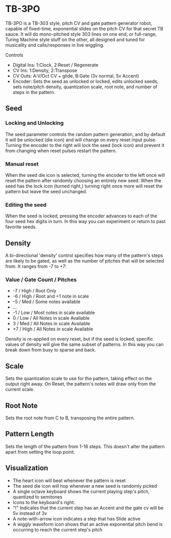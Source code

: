 # TB-3PO

TB-3PO is a TB-303 style, pitch CV and gate pattern generator robot, capable of fixed-time, exponential slides on the pitch CV for that secret TB sauce. It will do mono-pitched style 303 lines on one end, or full-range, Turing Machine style stuff on the other, all designed and tuned for musicality and calls/responses in live wiggling.

Controls

- Digital Ins: 1:Clock,  2:Reset / Regenerate
- CV Ins:   1:Density,  2:Transpose
- CV Outs:  A:V/Oct CV + glide, B:Gate (3v normal, 5v Accent)
- Encoder: Sets the seed as unlocked or locked, edits unlocked seeds, sets note/pitch density, quantization scale, root note, and number of steps in the pattern.

## Seed
### Locking and Unlocking
The seed parameter controls the random pattern generation, and by default it will be unlocked (die icon) and will change on every reset input pulse. Turning the encoder to the right will lock the seed (lock icon) and prevent it from changing when reset pulses restart the pattern.

### Manual reset
When the seed die icon is selected, turning the encoder to the left once will reset the pattern after randomly choosing an entirely new seed. When the seed has the lock icon (turned right,) turning right once more will reset the pattern but leave the seed unchanged.

### Editing the seed
When the seed is locked, pressing the encoder advances to each of the four seed hex digits in turn. In this way you can experiment or return to past favorite seeds.

## Density
A bi-directional 'density' control specifies how many of the pattern's steps are likely to be gated, as well as the number of pitches that will be selected from. It ranges from -7 to +7:

### Value / Gate Count /  Pitches

- -7 / High / Root Only
- -6 / High / Root and +1 note in scale
- -5 / Med / Some notes available
- ...
- -1 / Low / Most notes in scale available
-  0 / Low / All Notes in scale Available
-  3 / Med / All Notes in scale Available
- +7 / High / All Notes in scale Available

Density is re-applied on every reset, but if the seed is locked, specific values of density will give the same subset of patterns. In this way you can break down from busy to sparse and back.

## Scale
Sets the quantization scale to use for the pattern, taking effect on the output right away. On Reset, the pattern's notes will draw only from the current scale.

## Root Note
Sets the root note from C to B, transposing the entire pattern.

## Pattern Length
Sets the length of the pattern from 1-16 steps. This doesn't alter the pattern apart from setting the loop point.

## Visualization
- The heart icon will beat whenever the pattern is reset
- The seed die icon will hop whenever a new seed is randomly picked
- A single octave keyboard shows the current playing step's pitch, quantized to semitones
- Icons to the keyboard's right:
 - "!" Indicates that the current step has an Accent and the gate cv will be 5v instead of 3v
 - A note-with-arrow icon indicates a step that has Slide active
 - A wiggly waveform icon shows that an active exponential pitch bend is occurring to reach the current step's pitch

